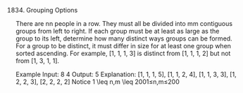 1834. Grouping Options

There are nn people in a row. They must all be divided into mm contiguous groups from left to right. If each group must be at least as large as the group to its left, determine how many distinct ways groups can be formed. For a group to be distinct, it must differ in size for at least one group when sorted ascending. For example, [1, 1, 1, 3] is distinct from [1, 1, 1, 2] but not from [1, 3, 1, 1].

Example
Input:
8
4
Output: 5
Explanation: [1, 1, 1, 5], [1, 1, 2, 4], [1, 1, 3, 3], [1, 2, 2, 3], [2, 2, 2, 2]
Notice
1 \leq n,m \leq 2001≤n,m≤200


